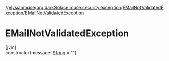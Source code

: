 //[elysianmuse](../../../index.md)/[org.darkSolace.muse.security.exception](../index.md)/[EMailNotValidatedException](index.md)/[EMailNotValidatedException](-e-mail-not-validated-exception.md)

# EMailNotValidatedException

[jvm]\
constructor(message: [String](https://kotlinlang.org/api/latest/jvm/stdlib/kotlin/-string/index.html) = &quot;&quot;)
